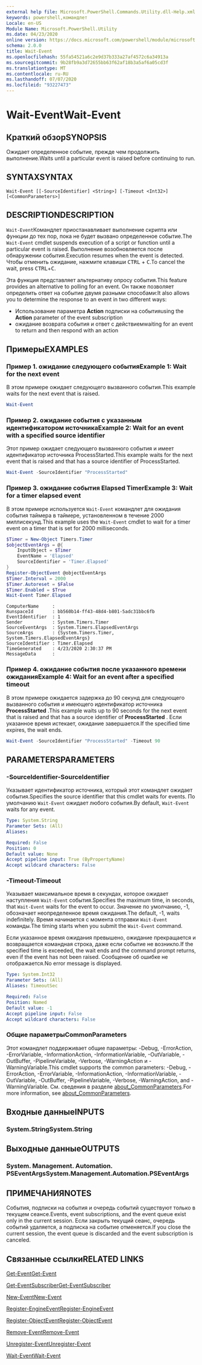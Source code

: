 ```yaml
---
external help file: Microsoft.PowerShell.Commands.Utility.dll-Help.xml
keywords: powershell,командлет
Locale: en-US
Module Name: Microsoft.PowerShell.Utility
ms.date: 04/23/2020
online version: https://docs.microsoft.com/powershell/module/microsoft.powershell.utility/wait-event?view=powershell-5.1&WT.mc_id=ps-gethelp
schema: 2.0.0
title: Wait-Event
ms.openlocfilehash: 55fa54521a6c2e9d37b333a27af4572c6a34913a
ms.sourcegitcommit: 9b28fb9a3d72655bb63f62af18b3a5af6a05cd3f
ms.translationtype: MT
ms.contentlocale: ru-RU
ms.lasthandoff: 07/07/2020
ms.locfileid: "93227473"
---
```

# <span data-ttu-id="683ba-103">Wait-Event</span><span class="sxs-lookup"><span data-stu-id="683ba-103">Wait-Event</span></span>

## <span data-ttu-id="683ba-104">Краткий обзор</span><span class="sxs-lookup"><span data-stu-id="683ba-104">SYNOPSIS</span></span>
<span data-ttu-id="683ba-105">Ожидает определенное событие, прежде чем продолжить выполнение.</span><span class="sxs-lookup"><span data-stu-id="683ba-105">Waits until a particular event is raised before continuing to run.</span></span>

## <span data-ttu-id="683ba-106">SYNTAX</span><span class="sxs-lookup"><span data-stu-id="683ba-106">SYNTAX</span></span>

```
Wait-Event [[-SourceIdentifier] <String>] [-Timeout <Int32>] [<CommonParameters>]
```

## <span data-ttu-id="683ba-107">DESCRIPTION</span><span class="sxs-lookup"><span data-stu-id="683ba-107">DESCRIPTION</span></span>

<span data-ttu-id="683ba-108">`Wait-Event`Командлет приостанавливает выполнение скрипта или функции до тех пор, пока не будет вызвано определенное событие.</span><span class="sxs-lookup"><span data-stu-id="683ba-108">The `Wait-Event` cmdlet suspends execution of a script or function until a particular event is raised.</span></span> <span data-ttu-id="683ba-109">Выполнение возобновляется после обнаружении события.</span><span class="sxs-lookup"><span data-stu-id="683ba-109">Execution resumes when the event is detected.</span></span> <span data-ttu-id="683ba-110">Чтобы отменить ожидание, нажмите клавиши <kbd>CTRL</kbd> + <kbd>C</kbd>.</span><span class="sxs-lookup"><span data-stu-id="683ba-110">To cancel the wait, press <kbd>CTRL</kbd>+<kbd>C</kbd>.</span></span>

<span data-ttu-id="683ba-111">Эта функция представляет альтернативу опросу события.</span><span class="sxs-lookup"><span data-stu-id="683ba-111">This feature provides an alternative to polling for an event.</span></span> <span data-ttu-id="683ba-112">Он также позволяет определить ответ на событие двумя разными способами:</span><span class="sxs-lookup"><span data-stu-id="683ba-112">It also allows you to determine the response to an event in two different ways:</span></span>

- <span data-ttu-id="683ba-113">Использование параметра **Action** подписки на события</span><span class="sxs-lookup"><span data-stu-id="683ba-113">using the **Action** parameter of the event subscription</span></span>
- <span data-ttu-id="683ba-114">ожидание возврата события и ответ с действием</span><span class="sxs-lookup"><span data-stu-id="683ba-114">waiting for an event to return and then respond with an action</span></span>

## <span data-ttu-id="683ba-115">Примеры</span><span class="sxs-lookup"><span data-stu-id="683ba-115">EXAMPLES</span></span>

### <span data-ttu-id="683ba-116">Пример 1. ожидание следующего события</span><span class="sxs-lookup"><span data-stu-id="683ba-116">Example 1: Wait for the next event</span></span>

<span data-ttu-id="683ba-117">В этом примере ожидает следующего вызванного события.</span><span class="sxs-lookup"><span data-stu-id="683ba-117">This example waits for the next event that is raised.</span></span>

```powershell
Wait-Event
```

### <span data-ttu-id="683ba-118">Пример 2. ожидание события с указанным идентификатором источника</span><span class="sxs-lookup"><span data-stu-id="683ba-118">Example 2: Wait for an event with a specified source identifier</span></span>

<span data-ttu-id="683ba-119">Этот пример ожидает следующего вызванного события и имеет идентификатор источника ProcessStarted.</span><span class="sxs-lookup"><span data-stu-id="683ba-119">This example waits for the next event that is raised and that has a source identifier of ProcessStarted.</span></span>

```powershell
Wait-Event -SourceIdentifier "ProcessStarted"
```

### <span data-ttu-id="683ba-120">Пример 3. ожидание события Elapsed Timer</span><span class="sxs-lookup"><span data-stu-id="683ba-120">Example 3: Wait for a timer elapsed event</span></span>

<span data-ttu-id="683ba-121">В этом примере используется `Wait-Event` командлет для ожидания события таймера в таймере, установленном в течение 2000 миллисекунд.</span><span class="sxs-lookup"><span data-stu-id="683ba-121">This example uses the `Wait-Event` cmdlet to wait for a timer event on a timer that is set for 2000 milliseconds.</span></span>

```powershell
$Timer = New-Object Timers.Timer
$objectEventArgs = @{
    InputObject = $Timer
    EventName = 'Elapsed'
    SourceIdentifier = 'Timer.Elapsed'
}
Register-ObjectEvent @objectEventArgs
$Timer.Interval = 2000
$Timer.Autoreset = $False
$Timer.Enabled = $True
Wait-Event Timer.Elapsed
```

```Output
ComputerName     :
RunspaceId       : bb560b14-ff43-48d4-b801-5adc31bbc6fb
EventIdentifier  : 1
Sender           : System.Timers.Timer
SourceEventArgs  : System.Timers.ElapsedEventArgs
SourceArgs       : {System.Timers.Timer, System.Timers.ElapsedEventArgs}
SourceIdentifier : Timer.Elapsed
TimeGenerated    : 4/23/2020 2:30:37 PM
MessageData      :
```

### <span data-ttu-id="683ba-122">Пример 4. ожидание события после указанного времени ожидания</span><span class="sxs-lookup"><span data-stu-id="683ba-122">Example 4: Wait for an event after a specified timeout</span></span>

<span data-ttu-id="683ba-123">В этом примере ожидается задержка до 90 секунд для следующего вызванного события и имеющего идентификатор источника **ProcessStarted** .</span><span class="sxs-lookup"><span data-stu-id="683ba-123">This example waits up to 90 seconds for the next event that is raised and that has a source identifier of **ProcessStarted** .</span></span> <span data-ttu-id="683ba-124">Если указанное время истекает, ожидание завершается.</span><span class="sxs-lookup"><span data-stu-id="683ba-124">If the specified time expires, the wait ends.</span></span>

```powershell
Wait-Event -SourceIdentifier "ProcessStarted" -Timeout 90
```

## <span data-ttu-id="683ba-125">PARAMETERS</span><span class="sxs-lookup"><span data-stu-id="683ba-125">PARAMETERS</span></span>

### <span data-ttu-id="683ba-126">-SourceIdentifier</span><span class="sxs-lookup"><span data-stu-id="683ba-126">-SourceIdentifier</span></span>

<span data-ttu-id="683ba-127">Указывает идентификатор источника, который этот командлет ожидает события.</span><span class="sxs-lookup"><span data-stu-id="683ba-127">Specifies the source identifier that this cmdlet waits for events.</span></span>
<span data-ttu-id="683ba-128">По умолчанию `Wait-Event` ожидает любого события.</span><span class="sxs-lookup"><span data-stu-id="683ba-128">By default, `Wait-Event` waits for any event.</span></span>

```yaml
Type: System.String
Parameter Sets: (All)
Aliases:

Required: False
Position: 0
Default value: None
Accept pipeline input: True (ByPropertyName)
Accept wildcard characters: False
```

### <span data-ttu-id="683ba-129">-Timeout</span><span class="sxs-lookup"><span data-stu-id="683ba-129">-Timeout</span></span>

<span data-ttu-id="683ba-130">Указывает максимальное время в секундах, которое ожидает наступления `Wait-Event` события.</span><span class="sxs-lookup"><span data-stu-id="683ba-130">Specifies the maximum time, in seconds, that `Wait-Event` waits for the event to occur.</span></span> <span data-ttu-id="683ba-131">Значение по умолчанию, -1, обозначает неопределенное время ожидания.</span><span class="sxs-lookup"><span data-stu-id="683ba-131">The default, -1, waits indefinitely.</span></span> <span data-ttu-id="683ba-132">Время начинается с момента отправки `Wait-Event` команды.</span><span class="sxs-lookup"><span data-stu-id="683ba-132">The timing starts when you submit the `Wait-Event` command.</span></span>

<span data-ttu-id="683ba-133">Если указанное время ожидания превышено, ожидание прекращается и возвращается командная строка, даже если событие не возникло.</span><span class="sxs-lookup"><span data-stu-id="683ba-133">If the specified time is exceeded, the wait ends and the command prompt returns, even if the event has not been raised.</span></span> <span data-ttu-id="683ba-134">Сообщение об ошибке не отображается.</span><span class="sxs-lookup"><span data-stu-id="683ba-134">No error message is displayed.</span></span>

```yaml
Type: System.Int32
Parameter Sets: (All)
Aliases: TimeoutSec

Required: False
Position: Named
Default value: -1
Accept pipeline input: False
Accept wildcard characters: False
```

### <span data-ttu-id="683ba-135">Общие параметры</span><span class="sxs-lookup"><span data-stu-id="683ba-135">CommonParameters</span></span>

<span data-ttu-id="683ba-136">Этот командлет поддерживает общие параметры: -Debug, -ErrorAction, -ErrorVariable, -InformationAction, -InformationVariable, -OutVariable, -OutBuffer, -PipelineVariable, -Verbose, -WarningAction и -WarningVariable.</span><span class="sxs-lookup"><span data-stu-id="683ba-136">This cmdlet supports the common parameters: -Debug, -ErrorAction, -ErrorVariable, -InformationAction, -InformationVariable, -OutVariable, -OutBuffer, -PipelineVariable, -Verbose, -WarningAction, and -WarningVariable.</span></span> <span data-ttu-id="683ba-137">См. сведения в разделе [about_CommonParameters](https://go.microsoft.com/fwlink/?LinkID=113216).</span><span class="sxs-lookup"><span data-stu-id="683ba-137">For more information, see [about_CommonParameters](https://go.microsoft.com/fwlink/?LinkID=113216).</span></span>

## <span data-ttu-id="683ba-138">Входные данные</span><span class="sxs-lookup"><span data-stu-id="683ba-138">INPUTS</span></span>

### <span data-ttu-id="683ba-139">System.String</span><span class="sxs-lookup"><span data-stu-id="683ba-139">System.String</span></span>

## <span data-ttu-id="683ba-140">Выходные данные</span><span class="sxs-lookup"><span data-stu-id="683ba-140">OUTPUTS</span></span>

### <span data-ttu-id="683ba-141">System. Management. Automation. PSEventArgs</span><span class="sxs-lookup"><span data-stu-id="683ba-141">System.Management.Automation.PSEventArgs</span></span>

## <span data-ttu-id="683ba-142">ПРИМЕЧАНИЯ</span><span class="sxs-lookup"><span data-stu-id="683ba-142">NOTES</span></span>

<span data-ttu-id="683ba-143">События, подписки на события и очередь событий существуют только в текущем сеансе.</span><span class="sxs-lookup"><span data-stu-id="683ba-143">Events, event subscriptions, and the event queue exist only in the current session.</span></span> <span data-ttu-id="683ba-144">Если закрыть текущий сеанс, очередь событий удаляется, а подписка на событие отменяется.</span><span class="sxs-lookup"><span data-stu-id="683ba-144">If you close the current session, the event queue is discarded and the event subscription is canceled.</span></span>

## <span data-ttu-id="683ba-145">Связанные ссылки</span><span class="sxs-lookup"><span data-stu-id="683ba-145">RELATED LINKS</span></span>

[<span data-ttu-id="683ba-146">Get-Event</span><span class="sxs-lookup"><span data-stu-id="683ba-146">Get-Event</span></span>](Get-Event.md)

[<span data-ttu-id="683ba-147">Get-EventSubscriber</span><span class="sxs-lookup"><span data-stu-id="683ba-147">Get-EventSubscriber</span></span>](Get-EventSubscriber.md)

[<span data-ttu-id="683ba-148">New-Event</span><span class="sxs-lookup"><span data-stu-id="683ba-148">New-Event</span></span>](New-Event.md)

[<span data-ttu-id="683ba-149">Register-EngineEvent</span><span class="sxs-lookup"><span data-stu-id="683ba-149">Register-EngineEvent</span></span>](Register-EngineEvent.md)

[<span data-ttu-id="683ba-150">Register-ObjectEvent</span><span class="sxs-lookup"><span data-stu-id="683ba-150">Register-ObjectEvent</span></span>](Register-ObjectEvent.md)

[<span data-ttu-id="683ba-151">Remove-Event</span><span class="sxs-lookup"><span data-stu-id="683ba-151">Remove-Event</span></span>](Remove-Event.md)

[<span data-ttu-id="683ba-152">Unregister-Event</span><span class="sxs-lookup"><span data-stu-id="683ba-152">Unregister-Event</span></span>](Unregister-Event.md)

[<span data-ttu-id="683ba-153">Wait-Event</span><span class="sxs-lookup"><span data-stu-id="683ba-153">Wait-Event</span></span>](Wait-Event.md)
